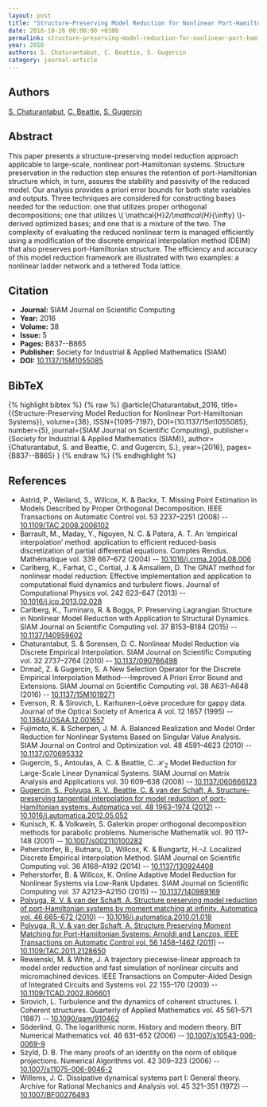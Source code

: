 ```yaml
---
layout: post
title: "Structure-Preserving Model Reduction for Nonlinear Port-Hamiltonian Systems"
date: 2016-10-26 00:00:00 +0100
permalink: structure-preserving-model-reduction-for-nonlinear-port-hamiltonian-systems
year: 2016
authors: S. Chaturantabut, C. Beattie, S. Gugercin
category: journal-article
---
```

 
## Authors
[S. Chaturantabut](authors/s-chaturantabut), [C. Beattie](authors/christopher-beattie), [S. Gugercin](authors/serkan-gugercin)
 
## Abstract
This paper presents a structure-preserving model reduction approach applicable to large-scale, nonlinear port-Hamiltonian systems. Structure preservation in the reduction step ensures the retention of port-Hamiltonian structure which, in turn, assures the stability and passivity of the reduced model. Our analysis provides a priori error bounds for both state variables and outputs. Three techniques are considered for constructing bases needed for the reduction: one that utilizes proper orthogonal decompositions; one that utilizes \\( \mathcal{H}_2/\mathcal{H}_{\infty} \\)-derived optimized bases; and one that is a mixture of the two. The complexity of evaluating the reduced nonlinear term is managed efficiently using a modification of the discrete empirical interpolation method (DEIM) that also preserves port-Hamiltonian structure. The efficiency and accuracy of this model reduction framework are illustrated with two examples: a nonlinear ladder network and a tethered Toda lattice.
 
## Citation
- **Journal:** SIAM Journal on Scientific Computing
- **Year:** 2016
- **Volume:** 38
- **Issue:** 5
- **Pages:** B837--B865
- **Publisher:** Society for Industrial & Applied Mathematics (SIAM)
- **DOI:** [10.1137/15M1055085](https://doi.org/10.1137/15M1055085)
 
## BibTeX
{% highlight bibtex %}
{% raw %}
@article{Chaturantabut_2016,
  title={{Structure-Preserving Model Reduction for Nonlinear Port-Hamiltonian Systems}},
  volume={38},
  ISSN={1095-7197},
  DOI={10.1137/15m1055085},
  number={5},
  journal={SIAM Journal on Scientific Computing},
  publisher={Society for Industrial & Applied Mathematics (SIAM)},
  author={Chaturantabut, S. and Beattie, C. and Gugercin, S.},
  year={2016},
  pages={B837--B865}
}
{% endraw %}
{% endhighlight %}
 
## References
- Astrid, P., Weiland, S., Willcox, K. & Backx, T. Missing Point Estimation in Models Described by Proper Orthogonal Decomposition. IEEE Transactions on Automatic Control vol. 53 2237–2251 (2008) -- [10.1109/TAC.2008.2006102](https://doi.org/10.1109/TAC.2008.2006102)
- Barrault, M., Maday, Y., Nguyen, N. C. & Patera, A. T. An ‘empirical interpolation’ method: application to efficient reduced-basis discretization of partial differential equations. Comptes Rendus. Mathématique vol. 339 667–672 (2004) -- [10.1016/j.crma.2004.08.006](https://doi.org/10.1016/j.crma.2004.08.006)
- Carlberg, K., Farhat, C., Cortial, J. & Amsallem, D. The GNAT method for nonlinear model reduction: Effective implementation and application to computational fluid dynamics and turbulent flows. Journal of Computational Physics vol. 242 623–647 (2013) -- [10.1016/j.jcp.2013.02.028](https://doi.org/10.1016/j.jcp.2013.02.028)
- Carlberg, K., Tuminaro, R. & Boggs, P. Preserving Lagrangian Structure in Nonlinear Model Reduction with Application to Structural Dynamics. SIAM Journal on Scientific Computing vol. 37 B153–B184 (2015) -- [10.1137/140959602](https://doi.org/10.1137/140959602)
- Chaturantabut, S. & Sorensen, D. C. Nonlinear Model Reduction via Discrete Empirical Interpolation. SIAM Journal on Scientific Computing vol. 32 2737–2764 (2010) -- [10.1137/090766498](https://doi.org/10.1137/090766498)
- Drmač, Z. & Gugercin, S. A New Selection Operator for the Discrete Empirical Interpolation Method---Improved A Priori Error Bound and Extensions. SIAM Journal on Scientific Computing vol. 38 A631–A648 (2016) -- [10.1137/15M1019271](https://doi.org/10.1137/15M1019271)
- Everson, R. & Sirovich, L. Karhunen–Loève procedure for gappy data. Journal of the Optical Society of America A vol. 12 1657 (1995) -- [10.1364/JOSAA.12.001657](https://doi.org/10.1364/JOSAA.12.001657)
- Fujimoto, K. & Scherpen, J. M. A. Balanced Realization and Model Order Reduction for Nonlinear Systems Based on Singular Value Analysis. SIAM Journal on Control and Optimization vol. 48 4591–4623 (2010) -- [10.1137/070695332](https://doi.org/10.1137/070695332)
- Gugercin, S., Antoulas, A. C. & Beattie, C. $\mathcal{H}_2$ Model Reduction for Large-Scale Linear Dynamical Systems. SIAM Journal on Matrix Analysis and Applications vol. 30 609–638 (2008) -- [10.1137/060666123](https://doi.org/10.1137/060666123)
- [Gugercin, S., Polyuga, R. V., Beattie, C. & van der Schaft, A. Structure-preserving tangential interpolation for model reduction of port-Hamiltonian systems. Automatica vol. 48 1963–1974 (2012)](structure-preserving-tangential-interpolation-for-model-reduction-of-port-hamiltonian-systems) -- [10.1016/j.automatica.2012.05.052](https://doi.org/10.1016/j.automatica.2012.05.052)
- Kunisch, K. & Volkwein, S. Galerkin proper orthogonal decomposition methods for parabolic problems. Numerische Mathematik vol. 90 117–148 (2001) -- [10.1007/s002110100282](https://doi.org/10.1007/s002110100282)
- Peherstorfer, B., Butnaru, D., Willcox, K. & Bungartz, H.-J. Localized Discrete Empirical Interpolation Method. SIAM Journal on Scientific Computing vol. 36 A168–A192 (2014) -- [10.1137/130924408](https://doi.org/10.1137/130924408)
- Peherstorfer, B. & Willcox, K. Online Adaptive Model Reduction for Nonlinear Systems via Low-Rank Updates. SIAM Journal on Scientific Computing vol. 37 A2123–A2150 (2015) -- [10.1137/140989169](https://doi.org/10.1137/140989169)
- [Polyuga, R. V. & van der Schaft, A. Structure preserving model reduction of port-Hamiltonian systems by moment matching at infinity. Automatica vol. 46 665–672 (2010)](structure-preserving-model-reduction-of-port-hamiltonian-systems-by-moment-matching-at-infinity) -- [10.1016/j.automatica.2010.01.018](https://doi.org/10.1016/j.automatica.2010.01.018)
- [Polyuga, R. V. & van der Schaft, A. Structure Preserving Moment Matching for Port-Hamiltonian Systems: Arnoldi and Lanczos. IEEE Transactions on Automatic Control vol. 56 1458–1462 (2011)](structure-preserving-moment-matching-for-port-hamiltonian-systems-arnoldi-and-lanczos) -- [10.1109/TAC.2011.2128650](https://doi.org/10.1109/TAC.2011.2128650)
- Rewienski, M. & White, J. A trajectory piecewise-linear approach to model order reduction and fast simulation of nonlinear circuits and micromachined devices. IEEE Transactions on Computer-Aided Design of Integrated Circuits and Systems vol. 22 155–170 (2003) -- [10.1109/TCAD.2002.806601](https://doi.org/10.1109/TCAD.2002.806601)
- Sirovich, L. Turbulence and the dynamics of coherent structures. I. Coherent structures. Quarterly of Applied Mathematics vol. 45 561–571 (1987) -- [10.1090/qam/910462](https://doi.org/10.1090/qam/910462)
- Söderlind, G. The logarithmic norm. History and modern theory. BIT Numerical Mathematics vol. 46 631–652 (2006) -- [10.1007/s10543-006-0069-9](https://doi.org/10.1007/s10543-006-0069-9)
- Szyld, D. B. The many proofs of an identity on the norm of oblique projections. Numerical Algorithms vol. 42 309–323 (2006) -- [10.1007/s11075-006-9046-2](https://doi.org/10.1007/s11075-006-9046-2)
- Willems, J. C. Dissipative dynamical systems part I: General theory. Archive for Rational Mechanics and Analysis vol. 45 321–351 (1972) -- [10.1007/BF00276493](https://doi.org/10.1007/BF00276493)

